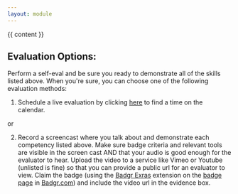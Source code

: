 ```yaml
---
layout: module
---
```

{{ content }}

<h2 id="eval">Evaluation Options:</h2>

Perform a self-eval and be sure you ready to demonstrate all of the skills listed above. When you're sure, you can choose one of the following evaluation methods:

1. Schedule a live evaluation by clicking <a href="https://scheduling.growstrong.io/?badge={{page.badge}}">here</a> to find a time on the calendar.

or

2. Record a screencast where you talk about and demonstrate each competency listed above. Make sure badge criteria and relevant tools are visible in the screen cast AND that your audio is good enough for the evaluator to hear. Upload the video to a service like Vimeo or Youtube (unlisted is fine) so that you can provide a public url for an evaluator to view. Claim the badge (using the <a href="https://chrome.google.com/webstore/detail/badgr-extras/bmblmoohmflnobgccibkbdfgfgllgdfa">Badgr Exras</a> extension on the <a href="https://codexacademy.badgr.com/public/badges/{{page.badge}}">badge page</a> in <a href="https://badgr.com">Badgr.com</a>) and include the video url in the evidence box.